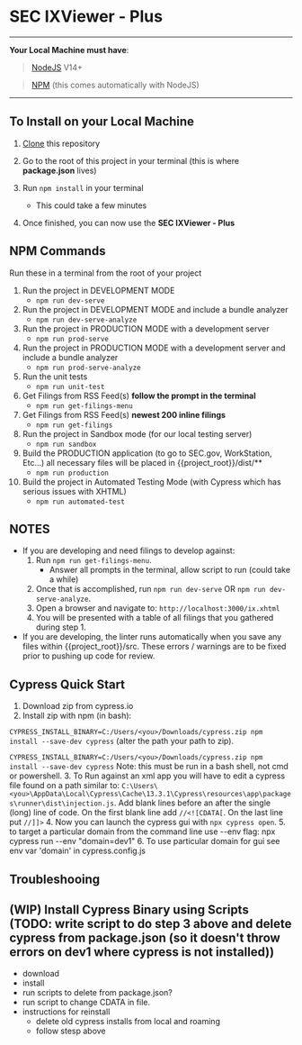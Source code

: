 # SEC IXViewer - Plus

---

**Your Local Machine must have**:

> [NodeJS](https://nodejs.org/en/download) V14+

> [NPM](https://nodejs.org/en/download) (this comes automatically with NodeJS)

---

## To Install on your Local Machine

1. [Clone](https://docs.gitlab.com/ee/gitlab-basics/start-using-git.html#clone-a-repository) this repository

2. Go to the root of this project in your terminal (this is where **package.json** lives)

3. Run `npm install` in your terminal

   - This could take a few minutes

4. Once finished, you can now use the **SEC IXViewer - Plus**

## NPM Commands

Run these in a terminal from the root of your project

1. Run the project in DEVELOPMENT MODE
   - `npm run dev-serve` 
   <!-- `npm run dev-build` needs to have been run first because devServer.static is currently pointing to /dist and that folder needs to be populated with the build command -->
2. Run the project in DEVELOPMENT MODE and include a bundle analyzer
   - `npm run dev-serve-analyze`
3. Run the project in PRODUCTION MODE with a development server
   - `npm run prod-serve`
4. Run the project in PRODUCTION MODE with a development server and include a bundle analyzer
   - `npm run prod-serve-analyze`
5. Run the unit tests
   - `npm run unit-test`
6. Get Filings from RSS Feed(s) **follow the prompt in the terminal**
   - `npm run get-filings-menu`
7. Get Filings from RSS Feed(s) **newest 200 inline filings**
   - `npm run get-filings`
8. Run the project in Sandbox mode (for our local testing server)
   - `npm run sandbox`
9. Build the PRODUCTION application (to go to SEC.gov, WorkStation, Etc...) all necessary files will be placed in {{project_root}}/dist/\*\*
   - `npm run production`
10. Build the project in Automated Testing Mode (with Cypress which has serious issues with XHTML)
    - `npm run automated-test`

## NOTES

- If you are developing and need filings to develop against:
  1.  Run `npm run get-filings-menu`.
      - Answer all prompts in the terminal, allow script to run (could take a while)
  2.  Once that is accomplished, run `npm run dev-serve` OR `npm run dev-serve-analyze`.
  3.  Open a browser and navigate to: `http://localhost:3000/ix.xhtml`
  4.  You will be presented with a table of all filings that you gathered during step 1.
- If you are developing, the linter runs automatically when you save any files within {{project_root}}/src. These errors / warnings are to be fixed prior to pushing up code for review.

## Cypress Quick Start
1. Download zip from cypress.io
2. Install zip with npm (in bash): 
<!-- generic -->
`CYPRESS_INSTALL_BINARY=C:/Users/<you>/Downloads/cypress.zip npm install --save-dev cypress`
(alter the path your path to zip).
<!-- robin (for ez copy pasta) -->
`CYPRESS_INSTALL_BINARY=C:/Users/<you>/Downloads/cypress.zip npm install --save-dev cypress`
Note: this  must be run in a bash shell, not cmd or powershell.
3. To Run against an xml app you will have to edit a cypress file found on a path similar to: `C:\Users\<you>\AppData\Local\Cypress\Cache\13.3.1\Cypress\resources\app\packages\runner\dist\injection.js`.  Add blank lines before an after the single (long) line of code.  On the first blank line add `//<![CDATA[`.  On the last line put `//]]>`
4. Now you can launch the cypress gui with `npx cypress open`.
5. to target a particular domain from the command line use --env flag:
   npx cypress run --env "domain=dev1"
6. To use particular domain for gui see env var 'domain' in cypress.config.js

## Troubleshooing


## (WIP) Install Cypress Binary using Scripts (TODO: write script to do step 3 above and delete cypress from package.json (so it doesn't throw errors on dev1 where cypress is not installed))
- download
- install
- run scripts to delete from package.json?
- run script to change CDATA in file.
- instructions for reinstall
   - delete old cypress installs from local and roaming
   - follow stesp above
